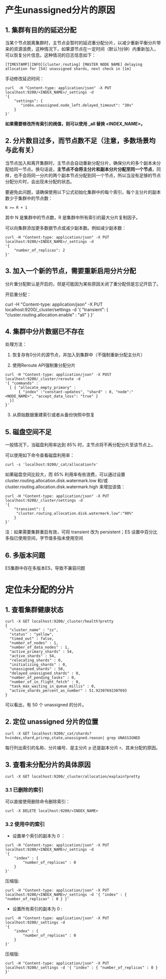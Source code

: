 # 产生unassigned分片的原因
## 1. 集群有目的的延迟分配

当某个节点脱离集群时，主节点会暂时的延迟重分配分片，以减少重新平衡分片带来的资源浪费，这种情况下，如果源节点在一定时间（默认1分钟）内重新加入，可以恢复分片信息。这种情况的日志信息如下：

```
[TIMESTAMP][INFO][cluster.routing] [MASTER NODE NAME] delaying allocation for [54] unassigned shards, next check in [1m]
```

手动修改延迟时间：

```
curl  -H "Content-type: application/json" -X PUT localhost:9200/<INDEX_NAME>/_settings -d 
'{
    "settings": {
       "index.unassigned.node_left.delayed_timeout": "30s"
    }
}'
```

**如果需要修改所有索引的阀值，则可以使用 _all 替换 <INDEX_NAME>。**

## 2. 分片数目过多，而节点数不足（注意，多数场景均与此有关）

当节点加入和离开集群时，主节点会自动重新分配分片，确保分片的多个副本未分配给同一节点。换句话说，**主节点不会将主分片和副本分片分配至同一个节点**，同样，也不会将同一分片的两个副本节点分配到同一个节点，所以当没有足够的节点分配分片时，会出现未分配的状态。

要避免此问题，请确保使用以下公式初始化集群中的每个索引，每个主分片的副本数少于集群中的节点数：

```
N >= R + 1
```

其中 N 是集群中的节点数，R 是集群中所有索引的最大分片复制因子。

可以向集群添加更多数据节点或减少副本数。例如减少副本数：

```
curl -H "Content-type: application/json" -X PUT localhost:9200/<INDEX_NAME>/_settings -d
'{
    "number_of_replicas": 2
}'
```

## 3. 加入一个新的节点，需要重新启用分片分配
分片重分配默认是开启的，但是可能因为某些原因关闭了重分配但是忘记开启了。

开启重分配：

curl -H "Content-type: application/json" -X PUT localhost:9200/_cluster/settings -d
'{ "transient":
    { "cluster.routing.allocation.enable" : "all" 
    }
}'

## 4. 集群中分片数据已不存在

处理方法：

1. 恢复存有0分片的源节点，并加入到集群中（不强制重新分配主分片）

2. 使用Reroute API强制重分配分片

```
curl -H "Content-type: application/json" -X POST localhost:9200/_cluster/reroute -d
'{ "commands" :
  [ { "allocate_empty_primary" :
      { "index" :"constant-updates", "shard" : 0, "node":"<NODE_NAME>", "accept_data_loss": "true" }
  }]
}'
```

3. 从原始数据重建索引或者从备份快照中恢复

## 5. 磁盘空间不足
一般情况下，当磁盘利用率达到 85% 时，主节点将不再分配分片至该节点上。

可以使用如下命令查看磁盘利用率：

```
curl -s 'localhost:9200/_cat/allocation?v'
```

如果磁盘空间比较大，而 85% 利用率有些浪费，可以通过设置
cluster.routing.allocation.disk.watermark.low 和/或 cluster.routing.allocation.disk.watermark.high 来增加该值：

```
curl -H "Content-type: application/json" -X PUT localhost:9200/_cluster/settings -d
'{
    "transient": { 
     "cluster.routing.allocation.disk.watermark.low":"90%"   
    }
}'
```

注：如果需要集群重启有效，可将 transient 改为 persistent；ES 设置中百分比多指已使用空间，字节值多指未使用空间

## 6. 多版本问题
ES集群中存在多版本ES，导致不兼容问题

# 定位未分配的分片
## 1. 查看集群健康状态
```
curl -X GET localhost:9200/_cluster/health?pretty
{
  "cluster_name" : "zz",
  "status" : "yellow",
  "timed_out" : false,
  "number_of_nodes" : 1,
  "number_of_data_nodes" : 1,
  "active_primary_shards" : 54,
  "active_shards" : 54,
  "relocating_shards" : 0,
  "initializing_shards" : 0,
  "unassigned_shards" : 50,
  "delayed_unassigned_shards" : 0,
  "number_of_pending_tasks" : 0,
  "number_of_in_flight_fetch" : 0,
  "task_max_waiting_in_queue_millis" : 0,
  "active_shards_percent_as_number" : 51.92307692307693
}
```

可以看出，有 50 个 unassigned 的分片。

## 2. 定位 unassigned 分片的位置

```
curl -X GET localhost:9200/_cat/shards?h=index,shard,prirep,state,unassigned.reason| grep UNASSIGNED
```

每行列出索引的名称、分片编号、是主分片 p 还是副本分片 r、其未分配的原因。

## 3. 查看未分配分片的具体原因

```
curl -X GET localhost:9200/_cluster/allocation/explain?pretty
```

### 3.1 已删除的索引

可以直接使用删除命令删除索引：

```
curl -X DELETE localhost:9200/<INDEX_NAME>
```

### 3.2 使用中的索引

- 设置单个索引的副本为 0 ：

```
curl -H "Content-type: application/json" -X PUT localhost:9200/<INDEX_NAME>/_settings -d
'{ 
    "index" : { 
        "number_of_replicas" : 0
    } 
}'
```

压缩版: 
```
curl -H "Content-type: application/json" -X PUT localhost:9200/<INDEX_NAME>/_settings -d '{ "index" : { "number_of_replicas" : 0 } }'
```

- 设置所有索引的副本为 0 :

```
curl -H "Content-type: application/json" -X PUT localhost:9200/_settings -d
'{ 
    "index" : { 
        "number_of_replicas" : 0
    } 
}'
```

压缩版: 
```
curl -H "Content-type: application/json" -X PUT localhost:9200/_settings -d '{ "index" : { "number_of_replicas" : 0 } }'
```
